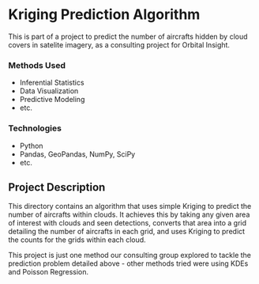 # Kriging Prediction Algorithm
This is part of a project to predict the number of aircrafts hidden by cloud covers in satelite imagery, as a consulting project for Orbital Insight.

### Methods Used
* Inferential Statistics
* Data Visualization
* Predictive Modeling
* etc.

### Technologies
* Python
* Pandas, GeoPandas, NumPy, SciPy
* etc. 

## Project Description
This directory contains an algorithm that uses simple Kriging to predict the number of aircrafts within clouds. It achieves this by taking any given
area of interest with clouds and seen detections, converts that area into a grid detailing the number of aircrafts in each grid, and uses Kriging 
to predict the counts for the grids within each cloud.

This project is just one method our consulting group explored to tackle the prediction problem detailed above - other methods tried were using KDEs and Poisson Regression.
